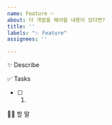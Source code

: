 ```yaml
---
name: Feature ✨
about: 더 개발을 해야할 내용이 있다면?
title: ''
labels: "✨ Feature"
assignees: ''

---
```


✨ Describe

✅ Tasks

- [ ] 
    1.

🙋🏻 할 말
